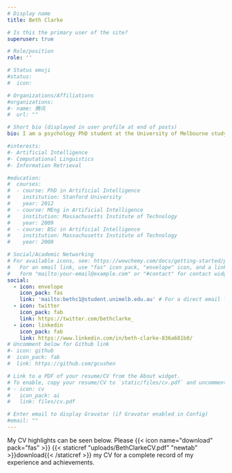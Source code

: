 ```yaml
---
# Display name
title: Beth Clarke

# Is this the primary user of the site?
superuser: true

# Role/position
role: ''

# Status emoji
#status:
#  icon: 

# Organizations/Affiliations
#organizations:
#- name: 腾讯
#  url: ""

# Short bio (displayed in user profile at end of posts)
bio: I am a psychology PhD student at the University of Melbourne studying how scientists conduct and communicate their research findings. I am also part of the MetaMelb Research Group and a Research Assistant on the repliCATS project, looking at how reviewers evaluate published papers. After completing my Bachelor of Arts (Hons) in 2021, my combined interest in philosophy and psychology has led me to pursue research in metascience. 

#interests:
#- Artificial Intelligence
#- Computational Linguistics
#- Information Retrieval

#education:
#  courses:
#  - course: PhD in Artificial Intelligence
#    institution: Stanford University
#    year: 2012
#  - course: MEng in Artificial Intelligence
#    institution: Massachusetts Institute of Technology
#    year: 2009
#  - course: BSc in Artificial Intelligence
#    institution: Massachusetts Institute of Technology
#    year: 2008

# Social/Academic Networking
# For available icons, see: https://wowchemy.com/docs/getting-started/page-builder/#icons
#   For an email link, use "fas" icon pack, "envelope" icon, and a link in the
#   form "mailto:your-email@example.com" or "#contact" for contact widget.
social:
  - icon: envelope
    icon_pack: fas
    link: 'mailto:bethc1@student.unimelb.edu.au' # For a direct email link, use "mailto:test@example.org".
  - icon: twitter
    icon_pack: fab
    link: https://twitter.com/bethclarke_
  - icon: linkedin
    icon_pack: fab
    link: https://www.linkedin.com/in/beth-clarke-836a681b0/
# Uncomment below for Github link
#- icon: github
#  icon_pack: fab
#  link: https://github.com/gcushen

# Link to a PDF of your resume/CV from the About widget.
# To enable, copy your resume/CV to `static/files/cv.pdf` and uncomment the lines below.
# - icon: cv
#   icon_pack: ai
#   link: files/cv.pdf

# Enter email to display Gravatar (if Gravatar enabled in Config)
#email: ""
---
```

My CV highlights can be seen below. 
Please {{< icon name="download" pack="fas" >}} {{< staticref "uploads/BethClarkeCV.pdf" "newtab" >}}download{{< /staticref >}} my CV for a complete record of my experience and achievements.
